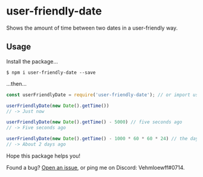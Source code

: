 # user-friendly-date
Shows the amount of time between two dates in a user-friendly way.

## Usage
Install the package...
```shell
$ npm i user-friendly-date --save
```
...then...
```js
const userFriendlyDate = require('user-friendly-date'); // or import userFriendlyDate from 'user-friendly-date

userFriendlyDate(new Date().getTime())
// -> Just now

userFriendlyDate(new Date().getTime() - 5000) // five seconds ago
// -> Five seconds ago

userFriendlyDate(new Date().getTime() - 1000 * 60 * 60 * 24) // the day before yesterday
// -> About 2 days ago
```

Hope this package helps you!

Found a bug?  [Open an issue](https://github.com/Vehmloewff/user-friendly-date/issues/new), or ping me on Discord: Vehmloewff#0714.